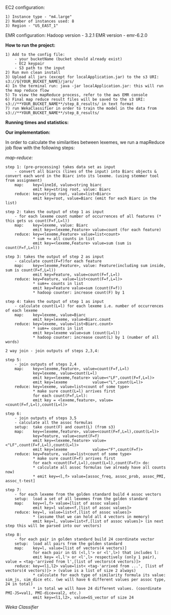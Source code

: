 
EC2 configuration:

    1) Instance type - "m4.large"
    2) Number of instances used: 8
    3) Region - "US_EAST_1"

EMR configuration:
    Hadoop version - 3.2.1
    EMR version - emr-6.2.0

**How to run the project:**
    
    1) Add to the config file:
        - your bucketName (bucket should already exist)
        - EC2 keypair
        - S3 path to the input
    2) Run mvn clean install
    3) Upload all jars (except for localApplication.jar) to the s3 URI: s3://${YOUR_BUCKET_NAME}/jars/
    4) In the terminal run: java -jar localApplication.jar: this will run the map reduce flow
    5) To view the mapReduce process, refer to the aws EMR console 
    6) Final map reduce result files will be saved to the s3 URI: s3://**YOUR_BUCKET_NAME**/step_8_results/ in text format
    7) run WekaClassifier in order to train the model in the data from s3://**YOUR_BUCKET_NAME**/step_8_results/

**Running times and statistics:**


**Our implementation:**

In order to calculate the similarities between lexemes, we run a mapReduce job flow with the following steps:

*map-reduce:*

    step 1: (pre-processing) takes data set as input
        - convert all biarcs (lines of the input) into Biarc objects & convert each word in the Biarc into its lexeme. (using stemmer tool from assignment)
        map: 	key=lineId, value=string biarc
                emit key=string root, value: Biarc 
        reduce: key=string root, value=list<Biarc>
                emit key=root, value=Biarc (emit for each Biarc in the list) 
    
    step 2: takes the output of step 1 as input
        - for each lexeme count number of occurrences of all features (* this gets us count(F=f,L=l))
        map:	key=lexeme, value: Biarc
                emit key=<lexeme,Feature> value=count (for each feature)
        reduce: key=<lexeme,Feature> value=list<count>
                * sum += all counts in list 
                emit key=<lexeme,Feature> value=sum (sum is count(F=f,L=l))
    
    step 3: takes the output of step 2 as input
        - calculate count(F=f)for each feature
        map:	key=<lexeme,Feature>, value: Feature(including sum inside, sum is count(F=f,L=l))
                emit key=Feature, value=count(F=f,L=l)
        reduce: key=Feature, value=list<count(F=f,L=l)>
                * sum+= counts in list
                emit key=Feature value=sum (count(F=f))
                * hadoop counter: increase count(F) by 1
    
    step 4: takes the output of step 1 as input
        - calculate count(L=l) for each lexeme i.e. number of occurrences of each lexeme
        map:	key=lexeme, value=Biarc
                emit key=lexeme, value=Biarc.count
        reduce: key=lexeme, value=list<Biarc.count>
                * sum+= counts in list
                emit key=lexeme value=sum (count(L=l))
                * hadoop counter: increase count(L) by 1 (number of all words)
    
    2 way join - join outputs of steps 2,3,4:
    
    step 5:
        - join outputs of steps 2,4
        map:	key=<lexeme,feature>, value=count(F=f,L=l)
                key=lexeme, value=count(L=l)
                emit key=<lexeme,feature> value=<"LF",count(F=f,L=l)>
                emit key=lexeme 		  value=<"L",count(L=l)>
        reduce: key=lexeme, value=list<count of some type>
                * make sure count(L=l) arrives first
                for each count(F=f,L=l):
                emit key = <lexeme,feature>, value=<count(F=f,L=l),count(L=l)>
    
    step 6:
        - join outputs of steps 3,5
        - calculate all the assoc formulas
        setup:  take count(F) and count(L) (from s3)
        map:	key=<lexeme,feature>, value=<count(F=f,L=l),count(L=l)>
                key=feature, value=count(F=f)
                emit key=<lexeme,feature> value=<"LF",count(F=f,L=l),count(L=l)>
                emit key=lexeme 		  value=<"F",count(F=f)>
        reduce: key=Feature, value=list<count of some type>
                * make sure count(F=f) arrives first
                for each <count(F=f,L=l),count(L=l),count(F=f)> do:
                * calculate all assoc formulas (we already have all counts now)
                * emit key=<l,f> value=[assoc_freq, assoc_prob, assoc_PMI, assoc_t-test]
    
    step 7:
        - for each lexeme from the golden standard build 4 assoc vectors
        setup:  load a set of all lexemes from the golden standard
        map:	key=<l,f> value=[list of assoc values]
                emit key=l value=<f,[list of assoc values]>
        reduce: key=l, value=list<f,[list of assoc values]>
                * (assume that we can hold all 4 vectors in memory)
                emit key=l, value=list<f,[list of assoc values]> (in next step this will be parsed into our vectors)
    
    step 8:
        - for each pair in golden standard build 24 coordinate vector
        setup:  load all pairs from the golden standard
        map:	key=l, value=[list of vectors(4 vectors)]
                for each pair in GS (<l,l'> or <l',l>) that includes l:
                emit key= <l,l'> or <l',l> respectively (only 1 pair), value = <tag-'arrived from l',[list of vectors(4 vectors)]>
        reduce: key=<l1,l2> value=list< <tag-'arrived from ...', [list of vectors(4 vectors)]> > (value is a list of size 2 always)
                * calculate for each type of similarity formula its value: sim_js, sim_dice etc. (we will have 6 different values per assoc type, 24 in total)
                * in total we will have 24 different values. (coordinate PMI-JS=val1, PMI-dice=val2, etc.)
                emit key=<l1,l2>, value=GS_vector of size 24

*Weka Classifier*



